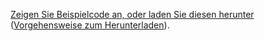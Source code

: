 [Zeigen Sie Beispielcode an, oder laden Sie diesen herunter](https://github.com/aspnet/Docs/tree/master/aspnetcore/tutorials/first-mvc-app/start-mvc/sample) ([Vorgehensweise zum Herunterladen](xref:index#how-to-download-a-sample)).